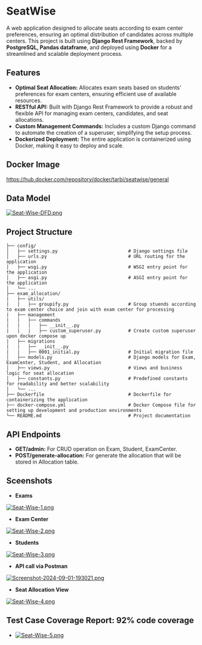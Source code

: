 # SeatWise
A web application designed to allocate seats according to exam center preferences, ensuring an optimal distribution of candidates across multiple centers. This project is built using **Django Rest Framework**, backed by **PostgreSQL, Pandas dataframe**, and deployed using **Docker** for a streamlined and scalable deployment process.

## Features
- **Optimal Seat Allocation:** Allocates exam seats based on students' preferences for exam centers, ensuring efficient use of available resources.
- **RESTful API:** Built with Django Rest Framework to provide a robust and flexible API for managing exam centers, candidates, and seat allocations.
- **Custom Management Commands:** Includes a custom Django command to automate the creation of a superuser, simplifying the setup process.
- **Dockerized Deployment:** The entire application is containerized using Docker, making it easy to deploy and scale.

## Docker Image
https://hub.docker.com/repository/docker/tarbi/seatwise/general

## Data Model
[![Seat-Wise-DFD.png](https://i.postimg.cc/3w3Mz2Fm/Seat-Wise-DFD.png)](https://postimg.cc/Xr1DCGhY)

## Project Structure

```plaintext
├── config/
│   ├── settings.py                          # Django settings file
│   ├── urls.py                              # URL routing for the application
│   ├── wsgi.py                              # WSGI entry point for the application
│   ├── asgi.py                              # ASGI entry point for the application
│   └── ...
├── exam_allocation/
|   ├── utils/
|   |   ├── groupify.py                      # Group stuends according to exam center choice and join with exam center for processing
|   ├── management
|   |   ├── commands
|   |   |   ├── __init__.py
|   |   |   ├── custom_superuser.py          # Create custom superuser upon docker compose up
|   ├── migrations
|   |   ├── __init__.py
|   |   ├── 0001_initial.py                  # Initial migration file
│   ├── models.py                            # Django models for Exam, ExamCenter, Student, and Allocation
│   ├── views.py                             # Views and business logic for seat allocation
│   ├── constants.py                         # Predefined constants for readability and better scalability
│   └── ...
├── Dockerfile                               # Dockerfile for containerizing the application
├── docker-compose.yml                       # Docker Compose file for setting up development and production environments
└── README.md                                # Project documentation
```

## API Endpoints
- **GET/admin:** For CRUD operation on Exam, Student, ExamCenter.
- **POST/generate-allocation:** For generate the allocation that will be stored in Allocation table.

## Sceenshots
- **Exams**
  
[![Seat-Wise-1.png](https://i.postimg.cc/vHSsK0Pn/Seat-Wise-1.png)](https://postimg.cc/VdMprWPs)
- **Exam Center**

[![Seat-Wise-2.png](https://i.postimg.cc/HWZRWVQD/Seat-Wise-2.png)](https://postimg.cc/PND22f32)
- **Students**
  
[![Seat-Wise-3.png](https://i.postimg.cc/k52DZVFJ/Seat-Wise-3.png)](https://postimg.cc/p9t25L64)
- **API call via Postman**
  
[![Screenshot-2024-09-01-193021.png](https://i.postimg.cc/mD7d1JRv/Screenshot-2024-09-01-193021.png)](https://postimg.cc/S2NLwZnd)
- **Seat Allocation View**
  
[![Seat-Wise-4.png](https://i.postimg.cc/j2phw0xN/Seat-Wise-4.png)](https://postimg.cc/7JNzdRTY)

## Test Case Coverage Report: 92% code coverage

- [![Seat-Wise-5.png](https://i.postimg.cc/fW2wV9Pw/Seat-Wise-5.png)](https://postimg.cc/Z0NkgCZg)

